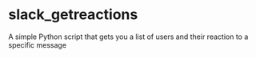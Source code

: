 # slack_getreactions
A simple Python script that gets you a list of users and their reaction to a specific message
